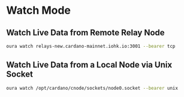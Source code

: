 # Watch Mode

## Watch Live Data from Remote Relay Node

```sh
oura watch relays-new.cardano-mainnet.iohk.io:3001 --bearer tcp
```

## Watch Live Data from a Local Node via Unix Socket

```sh
oura watch /opt/cardano/cnode/sockets/node0.socket --bearer unix
```